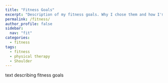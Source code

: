 ```yaml
---
title: "Fitness Goals"
excerpt: "Description of my fitness goals. Why I chose them and how I'm trying to achieve them."
permalink: /fitness/
author_profile: false
sidebar:
  nav: "fit"
categories:
  - fitness
tags:
  - fitness
  - physical therapy
  - Shoulder
---
```


text describing fitness goals


<!-- ---
title: "Fitness"
permalink: /fitness/
layout: collection
#collection: fitness
author_profile: false
sidebar:
  nav: "fit"
---

Collection of my fitness goals, tips, tricks, etc. -->
